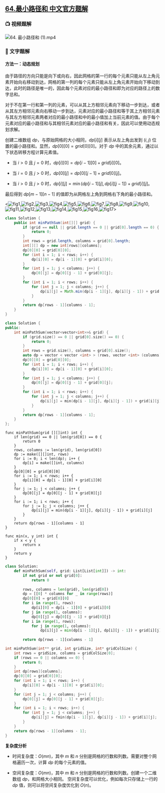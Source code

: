 ## [64.最小路径和 中文官方题解](https://leetcode.cn/problems/minimum-path-sum/solutions/100000/zui-xiao-lu-jing-he-by-leetcode-solution)

### 📺 视频题解  
![64. 最小路径和 (1).mp4](cd223237-5496-4918-9062-277f57889fc4)

### 📖 文字题解
#### 方法一：动态规划

由于路径的方向只能是向下或向右，因此网格的第一行的每个元素只能从左上角元素开始向右移动到达，网格的第一列的每个元素只能从左上角元素开始向下移动到达，此时的路径是唯一的，因此每个元素对应的最小路径和即为对应的路径上的数字总和。

对于不在第一行和第一列的元素，可以从其上方相邻元素向下移动一步到达，或者从其左方相邻元素向右移动一步到达，元素对应的最小路径和等于其上方相邻元素与其左方相邻元素两者对应的最小路径和中的最小值加上当前元素的值。由于每个元素对应的最小路径和与其相邻元素对应的最小路径和有关，因此可以使用动态规划求解。

创建二维数组 $\textit{dp}$，与原始网格的大小相同，$\textit{dp}[i][j]$ 表示从左上角出发到 $(i,j)$ 位置的最小路径和。显然，$\textit{dp}[0][0]=\textit{grid}[0][0]$。对于 $\textit{dp}$ 中的其余元素，通过以下状态转移方程计算元素值。

- 当 $i>0$ 且 $j=0$ 时，$\textit{dp}[i][0]=\textit{dp}[i-1][0]+\textit{grid}[i][0]$。

- 当 $i=0$ 且 $j>0$ 时，$\textit{dp}[0][j]=\textit{dp}[0][j-1]+\textit{grid}[0][j]$。

- 当 $i>0$ 且 $j>0$ 时，$\textit{dp}[i][j]=\min(\textit{dp}[i-1][j],\textit{dp}[i][j-1])+\textit{grid}[i][j]$。

最后得到 $\textit{dp}[m-1][n-1]$ 的值即为从网格左上角到网格右下角的最小路径和。

<![fig1](https://assets.leetcode-cn.com/solution-static/64/1.png),![fig2](https://assets.leetcode-cn.com/solution-static/64/2.png),![fig3](https://assets.leetcode-cn.com/solution-static/64/3.png),![fig4](https://assets.leetcode-cn.com/solution-static/64/4.png),![fig5](https://assets.leetcode-cn.com/solution-static/64/5.png),![fig6](https://assets.leetcode-cn.com/solution-static/64/6.png),![fig7](https://assets.leetcode-cn.com/solution-static/64/7.png),![fig8](https://assets.leetcode-cn.com/solution-static/64/8.png),![fig9](https://assets.leetcode-cn.com/solution-static/64/9.png),![fig10](https://assets.leetcode-cn.com/solution-static/64/10.png),![fig11](https://assets.leetcode-cn.com/solution-static/64/11.png),![fig12](https://assets.leetcode-cn.com/solution-static/64/12.png),![fig13](https://assets.leetcode-cn.com/solution-static/64/13.png),![fig14](https://assets.leetcode-cn.com/solution-static/64/14.png),![fig15](https://assets.leetcode-cn.com/solution-static/64/15.png),![fig16](https://assets.leetcode-cn.com/solution-static/64/16.png),![fig17](https://assets.leetcode-cn.com/solution-static/64/17.png)>

```Java [sol1-Java]
class Solution {
    public int minPathSum(int[][] grid) {
        if (grid == null || grid.length == 0 || grid[0].length == 0) {
            return 0;
        }
        int rows = grid.length, columns = grid[0].length;
        int[][] dp = new int[rows][columns];
        dp[0][0] = grid[0][0];
        for (int i = 1; i < rows; i++) {
            dp[i][0] = dp[i - 1][0] + grid[i][0];
        }
        for (int j = 1; j < columns; j++) {
            dp[0][j] = dp[0][j - 1] + grid[0][j];
        }
        for (int i = 1; i < rows; i++) {
            for (int j = 1; j < columns; j++) {
                dp[i][j] = Math.min(dp[i - 1][j], dp[i][j - 1]) + grid[i][j];
            }
        }
        return dp[rows - 1][columns - 1];
    }
}
```

```cpp [sol1-C++]
class Solution {
public:
    int minPathSum(vector<vector<int>>& grid) {
        if (grid.size() == 0 || grid[0].size() == 0) {
            return 0;
        }
        int rows = grid.size(), columns = grid[0].size();
        auto dp = vector < vector <int> > (rows, vector <int> (columns));
        dp[0][0] = grid[0][0];
        for (int i = 1; i < rows; i++) {
            dp[i][0] = dp[i - 1][0] + grid[i][0];
        }
        for (int j = 1; j < columns; j++) {
            dp[0][j] = dp[0][j - 1] + grid[0][j];
        }
        for (int i = 1; i < rows; i++) {
            for (int j = 1; j < columns; j++) {
                dp[i][j] = min(dp[i - 1][j], dp[i][j - 1]) + grid[i][j];
            }
        }
        return dp[rows - 1][columns - 1];
    }
};
```

```golang [sol1-Golang]
func minPathSum(grid [][]int) int {
    if len(grid) == 0 || len(grid[0]) == 0 {
        return 0
    }
    rows, columns := len(grid), len(grid[0])
    dp := make([][]int, rows)
    for i := 0; i < len(dp); i++ {
        dp[i] = make([]int, columns)
    }
    dp[0][0] = grid[0][0]
    for i := 1; i < rows; i++ {
        dp[i][0] = dp[i - 1][0] + grid[i][0]
    }
    for j := 1; j < columns; j++ {
        dp[0][j] = dp[0][j - 1] + grid[0][j]
    }
    for i := 1; i < rows; i++ {
        for j := 1; j < columns; j++ {
            dp[i][j] = min(dp[i - 1][j], dp[i][j - 1]) + grid[i][j]
        }
    }
    return dp[rows - 1][columns - 1]
}

func min(x, y int) int {
    if x < y {
        return x
    }
    return y
}
```

```Python [sol1-Python3]
class Solution:
    def minPathSum(self, grid: List[List[int]]) -> int:
        if not grid or not grid[0]:
            return 0
        
        rows, columns = len(grid), len(grid[0])
        dp = [[0] * columns for _ in range(rows)]
        dp[0][0] = grid[0][0]
        for i in range(1, rows):
            dp[i][0] = dp[i - 1][0] + grid[i][0]
        for j in range(1, columns):
            dp[0][j] = dp[0][j - 1] + grid[0][j]
        for i in range(1, rows):
            for j in range(1, columns):
                dp[i][j] = min(dp[i - 1][j], dp[i][j - 1]) + grid[i][j]
        
        return dp[rows - 1][columns - 1]
```

```C [sol1-C]
int minPathSum(int** grid, int gridSize, int* gridColSize) {
    int rows = gridSize, columns = gridColSize[0];
    if (rows == 0 || columns == 0) {
        return 0;
    }
    int dp[rows][columns];
    dp[0][0] = grid[0][0];
    for (int i = 1; i < rows; i++) {
        dp[i][0] = dp[i - 1][0] + grid[i][0];
    }
    for (int j = 1; j < columns; j++) {
        dp[0][j] = dp[0][j - 1] + grid[0][j];
    }
    for (int i = 1; i < rows; i++) {
        for (int j = 1; j < columns; j++) {
            dp[i][j] = fmin(dp[i - 1][j], dp[i][j - 1]) + grid[i][j];
        }
    }
    return dp[rows - 1][columns - 1];
}
```

**复杂度分析**

- 时间复杂度：$O(mn)$，其中 $m$ 和 $n$ 分别是网格的行数和列数。需要对整个网格遍历一次，计算 $\textit{dp}$ 的每个元素的值。

- 空间复杂度：$O(mn)$，其中 $m$ 和 $n$ 分别是网格的行数和列数。创建一个二维数组 $\textit{dp}$，和网格大小相同。
  空间复杂度可以优化，例如每次只存储上一行的 $\textit{dp}$ 值，则可以将空间复杂度优化到 $O(n)$。